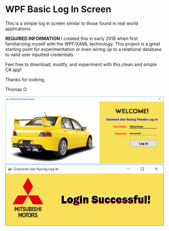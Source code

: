 # WPF Basic Log In Screen
This is a simple log in screen similar to those found in real world applications.

****REQUIRED INFORMATION****
I created this in early 2018 when first familiarizing myself with the WPF/XAML technology.
This project is a great starting point for experimentation or even wiring up to a relational database to valid user inputted credentials.

Feel free to download, modify, and experiment with this clean and simple C# app!

Thanks for looking,

Thomas O.

<img src="Images/img1.PNG" alt="img1" width="850" />

<img src="Images/img2.PNG" alt="img2" width="550" />
